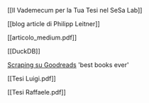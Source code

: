 [[Il Vademecum per la Tua Tesi nel SeSa Lab]]

[[blog article di Philipp Leitner]]

[[articolo_medium.pdf]]

[[DuckDB]]

[Scraping su Goodreads](https://github.com/scostap/goodreads_bbe_dataset) 'best books ever'

[[Tesi Luigi.pdf]]

[[Tesi Raffaele.pdf]]